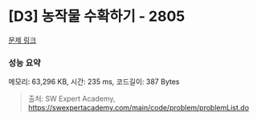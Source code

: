 # [D3] 농작물 수확하기 - 2805 

[문제 링크](https://swexpertacademy.com/main/code/problem/problemDetail.do?contestProbId=AV7GLXqKAWYDFAXB) 

### 성능 요약

메모리: 63,296 KB, 시간: 235 ms, 코드길이: 387 Bytes



> 출처: SW Expert Academy, https://swexpertacademy.com/main/code/problem/problemList.do